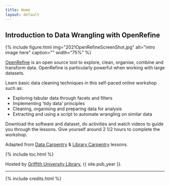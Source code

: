 ```yaml
---
title: Home
layout: default
---
```


## Introduction to Data Wrangling with OpenRefine

{% include figure.html img="2021OpenRefineScreenShot.jpg" alt="intro image here" caption="" width="75%" %}

[OpenRefine](https://openrefine.org/)  is an open source tool to explore, clean, organise, combine and transform data. OpenRefine is particularly powerful when working with large datasets. 

Learn basic data cleaning techniques in this self-paced online workshop such as:

- Exploring tabular data through facets and filters
- Implementing ‘tidy data' principles
- Cleaning, organising and preparing data for analysis
- Extracting and using a script to automate wrangling on similar data

Download the software and dataset, do activities and watch videos to guide you through the lessons. Give yourself around 2 1/2 hours to complete the workshop.

Adapted from [Data Carpentry](https://datacarpentry.org/lessons/#social-science-curriculum/) & [Library Carpentry](https://librarycarpentry.org/lessons/) lessons.

{% include toc.html %}

Hosted by [Griffith University Library](https://www.griffith.edu.au/library), {{ site.pub_year }}.
  
------

{% include credits.html %}
